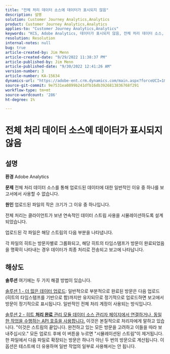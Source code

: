 ```yaml
---
title: "전체 처리 데이터 소스에 데이터가 표시되지 않음"
description: 설명
solution: Customer Journey Analytics,Analytics
product: Customer Journey Analytics,Analytics
applies-to: "Customer Journey Analytics,Analytics"
keywords: "KCS, Adobe Analytics, 데이터가 표시되지 않음, 전체 처리 데이터 소스, 우수 사례"
resolution: Resolution
internal-notes: null
bug: true
article-created-by: Jim Menn
article-created-date: "9/29/2022 11:38:37 PM"
article-published-by: Jim Menn
article-published-date: "9/30/2022 12:41:26 AM"
version-number: 3
article-number: KA-15634
dynamics-url: "https://adobe-ent.crm.dynamics.com/main.aspx?forceUCI=1&pagetype=entityrecord&etn=knowledgearticle&id=16d995d4-4f40-ed11-9db1-0022480866ad"
source-git-commit: 9e7531ea0899b241dfb16db3926813836768f291
workflow-type: tm+mt
source-wordcount: '286'
ht-degree: 1%

---
```


# 전체 처리 데이터 소스에 데이터가 표시되지 않음

## 설명


<b>환경</b>
Adobe Analytics

<b>문제</b>
전체 처리 데이터 소스를 통해 업로드된 데이터에 대한 일반적인 이유 중 하나를 보고서에서 사용할 수 없습니다.

<b>원인</b>
업로드된 파일의 작은 크기가 그 이유 중 하나입니다.

전체 처리는 클라이언트가 보낸 연속적인 데이터 스트림 사용을 시뮬레이션하도록 설계되었습니다.

업로드된 각 파일은 해당 스트림의 다음 부분을 나타냅니다.

각 파일의 히트는 방문자별로 그룹화되고, 해당 히트의 타임스탬프가 방문이 완료되었음을 명확히 나타내는 경우 데이터가 최종 처리로 전송되고 보고에 나타납니다.


## 해상도


<b>솔루션</b>
여기에는 두 가지 해결 방법이 있습니다.

<u>솔루션 1 - 더 많은 데이터 업로드</u>: 일반적으로 부분적으로 완료된 방문은 다음 업로드(히트의 타임스탬프를 기반으로 함)까지만 유지되므로 정기적으로 업로드하면 보고에서 방문이 정기적으로 표시됩니다.
일반적인 전체 처리 계정이 사용되는 방식입니다.

<u>솔루션 2 - 히트 <b>처리 완료</b> 관리 모듈 데이터 소스 관리자 페이지에서 연결하거나, 동일한 작업을 수행하는 API 호출을 사용합니다.</u>
이것은 본질적으로 처리자에게 말하고 있습니다. &quot;이것은 스트림의 끝입니다. 완전하고 있는 모든 방문을 고려하고 이들을 따라 보내주십시오.&quot;
모든 업로드 후에 이 버튼을 누르면 &quot;시뮬레이션된 스트림&quot;이 제거됩니다.
한 파일에서 다음 파일로 확장되는 방문은 하나가 아닌 두 번의 방문으로 계산됩니다.
이 옵션은 테스트에 더 유용하며 일반 작업의 일부로 사용해서는 안 됩니다.
